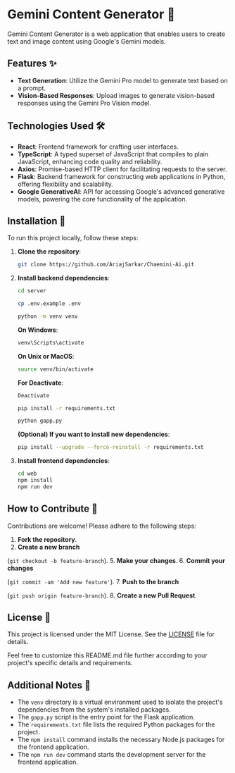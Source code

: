 # Gemini Content Generator 🌟

Gemini Content Generator is a web application that enables users to create text and image content using Google's Gemini models.

## Features ✨

- **Text Generation**: Utilize the Gemini Pro model to generate text based on a prompt.
- **Vision-Based Responses**: Upload images to generate vision-based responses using the Gemini Pro Vision model.

## Technologies Used 🛠️

- **React**: Frontend framework for crafting user interfaces.
- **TypeScript**: A typed superset of JavaScript that compiles to plain JavaScript, enhancing code quality and reliability.
- **Axios**: Promise-based HTTP client for facilitating requests to the server.
- **Flask**: Backend framework for constructing web applications in Python, offering flexibility and scalability.
- **Google GenerativeAI**: API for accessing Google's advanced generative models, powering the core functionality of the application.

## Installation 🚀

To run this project locally, follow these steps:

1. **Clone the repository**:

    ```bash
    git clone https://github.com/AriajSarkar/Chaemini-Ai.git
    ```

2. **Install backend dependencies**:

    ```bash
    cd server
    ```

    ```bash
    cp .env.example .env
    ```

    ```bash
    python -m venv venv
    ```

    **On Windows**:
    ```bash
    venv\Scripts\activate
    ```

    **On Unix or MacOS**:
    ```bash
    source venv/bin/activate
    ```

    **For Deactivate**:
    ```bash
    Deactivate
    ```

    ```bash
    pip install -r requirements.txt
    ```

    ```bash
    python gapp.py
    ```

    **(Optional) If you want to install new dependencies**:

    ```bash
    pip install --upgrade --force-reinstall -r requirements.txt
    ```

3. **Install frontend dependencies**:

    ```bash
    cd web
    npm install
    npm run dev
    ```

## How to Contribute 🤝

Contributions are welcome! Please adhere to the following steps:

1. **Fork the repository**.
2. **Create a new branch**

(`git checkout -b feature-branch`).
5. **Make your changes**.
6. **Commit your changes** 

(`git commit -am 'Add new feature'`).
7. **Push to the branch** 

(`git push origin feature-branch`).
8. **Create a new Pull Request**.

## License 📝

This project is licensed under the MIT License. See the [LICENSE](LICENSE) file for details.

Feel free to customize this README.md file further according to your project's specific details and requirements.

## Additional Notes 📝

- The `venv` directory is a virtual environment used to isolate the project's dependencies from the system's installed packages.
- The `gapp.py` script is the entry point for the Flask application.
- The `requirements.txt` file lists the required Python packages for the project.
- The `npm install` command installs the necessary Node.js packages for the frontend application.
- The `npm run dev` command starts the development server for the frontend application.
